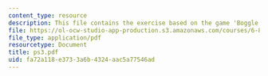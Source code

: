 ```yaml
---
content_type: resource
description: This file contains the exercise based on the game 'Boggle'.
file: https://ol-ocw-studio-app-production.s3.amazonaws.com/courses/6-883-pervasive-human-centric-computing-sma-5508-spring-2006/fa72a118e3733a6b4324aac5a77546ad_ps3.pdf
file_type: application/pdf
resourcetype: Document
title: ps3.pdf
uid: fa72a118-e373-3a6b-4324-aac5a77546ad
---
```


